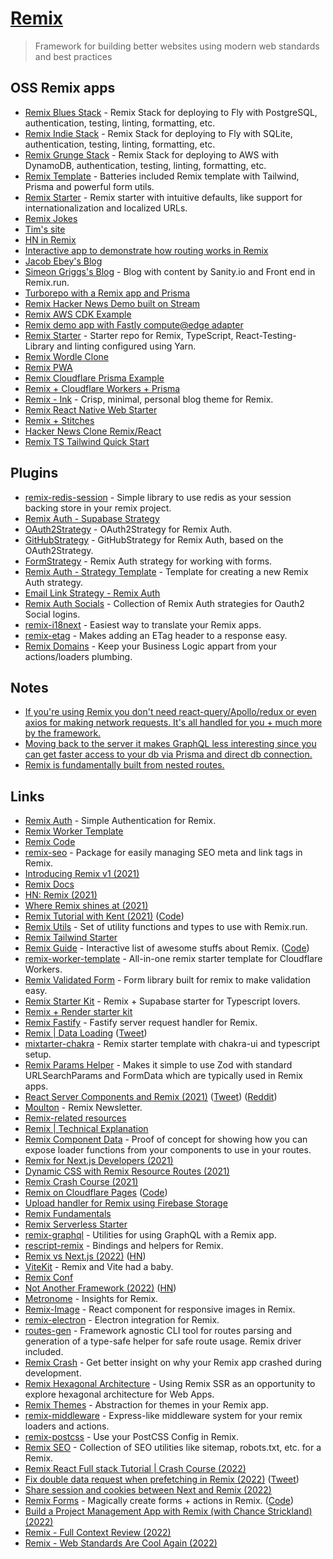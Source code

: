# [Remix](https://remix.run/)

> Framework for building better websites using modern web standards and best practices

## OSS Remix apps

- [Remix Blues Stack](https://github.com/remix-run/blues-stack) - Remix Stack for deploying to Fly with PostgreSQL, authentication, testing, linting, formatting, etc.
- [Remix Indie Stack](https://github.com/remix-run/indie-stack) - Remix Stack for deploying to Fly with SQLite, authentication, testing, linting, formatting, etc.
- [Remix Grunge Stack](https://github.com/remix-run/grunge-stack) - Remix Stack for deploying to AWS with DynamoDB, authentication, testing, linting, formatting, etc.
- [Remix Template](https://github.com/QuentinWidlocher/remix-template) - Batteries included Remix template with Tailwind, Prisma and powerful form utils.
- [Remix Starter](https://github.com/AnandChowdhary/remix-starter) - Remix starter with intuitive defaults, like support for internationalization and localized URLs.
- [Remix Jokes](https://github.com/remix-run/remix-jokes)
- [Tim's site](https://github.com/timc1/tim)
- [HN in Remix](https://github.com/ryanflorence/remix-hn)
- [Interactive app to demonstrate how routing works in Remix](https://github.com/dilums/interactive-remix-routing)
- [Jacob Ebey's Blog](https://github.com/jacob-ebey/ebey-me-remix)
- [Simeon Griggs's Blog](https://github.com/SimeonGriggs/simeonGriggs) - Blog with content by Sanity.io and Front end in Remix.run.
- [Turborepo with a Remix app and Prisma](https://github.com/kettanaito/turborepo-remix-prisma)
- [Remix Hacker News Demo built on Stream](https://github.com/ryansolid/remix-hackernews)
- [Remix AWS CDK Example](https://github.com/florianwiech/remix-aws-cdk-example)
- [Remix demo app with Fastly compute@edge adapter](https://github.com/miekapage/remix-with-fastly)
- [Remix Starter](https://github.com/chiangs/remix-starter) - Starter repo for Remix, TypeScript, React-Testing-Library and linting configured using Yarn.
- [Remix Wordle Clone](https://github.com/afonsoduarte/wordle-tutorial)
- [Remix PWA](https://github.com/jacob-ebey/remix-pwa)
- [Remix Cloudflare Prisma Example](https://github.com/jacobPARIS/remix-cloudflare-prisma)
- [Remix + Cloudflare Workers + Prisma](https://github.com/marcomafessolli/remix-prisma-cloudflare-workers)
- [Remix - Ink](https://github.com/one-aalam/remix-ink) - Crisp, minimal, personal blog theme for Remix.
- [Remix React Native Web Starter](https://github.com/HorusGoul/remix-react-native-web-starter)
- [Remix + Stitches](https://github.com/jjenzz/remix-stitches)
- [Hacker News Clone Remix/React](https://github.com/clintonwoo/hackernews-remix-react)
- [Remix TS Tailwind Quick Start](https://github.com/resir014/remix-typescript-tailwind-quickstart)

## Plugins

- [remix-redis-session](https://github.com/DAlperin/remix-redis-session) - Simple library to use redis as your session backing store in your remix project.
- [Remix Auth - Supabase Strategy](https://github.com/mitchelvanbever/remix-auth-supabase-strategy)
- [OAuth2Strategy](https://github.com/sergiodxa/remix-auth-oauth2) - OAuth2Strategy for Remix Auth.
- [GitHubStrategy](https://github.com/sergiodxa/remix-auth-github) - GitHubStrategy for Remix Auth, based on the OAuth2Strategy.
- [FormStrategy](https://github.com/sergiodxa/remix-auth-form) - Remix Auth strategy for working with forms.
- [Remix Auth - Strategy Template](https://github.com/sergiodxa/remix-auth-strategy-template) - Template for creating a new Remix Auth strategy.
- [Email Link Strategy - Remix Auth](https://github.com/pbteja1998/remix-auth-email-link)
- [Remix Auth Socials](https://github.com/TheRealFlyingCoder/remix-auth-socials) - Collection of Remix Auth strategies for Oauth2 Social logins.
- [remix-i18next](https://github.com/sergiodxa/remix-i18next) - Easiest way to translate your Remix apps.
- [remix-etag](https://github.com/donavon/remix-etag) - Makes adding an ETag header to a response easy.
- [Remix Domains](https://github.com/SeasonedSoftware/remix-domains) - Keep your Business Logic appart from your actions/loaders plumbing.

## Notes

- [If you're using Remix you don't need react-query/Apollo/redux or even axios for making network requests. It's all handled for you + much more by the framework.](https://twitter.com/kentcdodds/status/1463994662281048074)
- [Moving back to the server it makes GraphQL less interesting since you can get faster access to your db via Prisma and direct db connection.](https://twitter.com/jmarbutt/status/1464003898973339656)
- [Remix is fundamentally built from nested routes.](https://twitter.com/mjackson/status/1466515470282989570)

## Links

- [Remix Auth](https://github.com/sergiodxa/remix-auth) - Simple Authentication for Remix.
- [Remix Worker Template](https://github.com/jacob-ebey/cloudflare-remix-prisma)
- [Remix Code](https://github.com/remix-run/remix)
- [remix-seo](https://github.com/chaance/remix-seo) - Package for easily managing SEO meta and link tags in Remix.
- [Introducing Remix v1 (2021)](https://www.youtube.com/watch?v=wsJaUjd1rUo)
- [Remix Docs](https://remix.run/docs/)
- [HN: Remix (2021)](https://news.ycombinator.com/item?id=29312067)
- [Where Remix shines at (2021)](https://twitter.com/flybayer/status/1463125540135649284)
- [Remix Tutorial with Kent (2021)](https://www.youtube.com/watch?v=hsIWJpuxNj0) ([Code](https://github.com/kentcdodds/remix-tutorial-walkthrough))
- [Remix Utils](https://github.com/sergiodxa/remix-utils) - Set of utility functions and types to use with Remix.run.
- [Remix Tailwind Starter](https://github.com/mcansh/remix-tailwind-starter)
- [Remix Guide](https://remix.guide/) - Interactive list of awesome stuffs about Remix. ([Code](https://github.com/edmundhung/remix-guide))
- [remix-worker-template](https://github.com/edmundhung/remix-worker-template) - All-in-one remix starter template for Cloudflare Workers.
- [Remix Validated Form](https://github.com/airjp73/remix-validated-form) - Form library built for remix to make validation easy.
- [Remix Starter Kit](https://github.com/one-aalam/remix-starter-kit) - Remix + Supabase starter for Typescript lovers.
- [Remix + Render starter kit](https://github.com/sjones6/remix-render-starter)
- [Remix Fastify](https://github.com/mcansh/remix-fastify) - Fastify server request handler for Remix.
- [Remix | Data Loading](https://remix.run/docs/en/v1/guides/data-loading) ([Tweet](https://twitter.com/remix_run/status/1466029318081953798))
- [mixtarter-chakra](https://github.com/sozonome/mixtarter-chakra) - Remix starter template with chakra-ui and typescript setup.
- [Remix Params Helper](https://github.com/kiliman/remix-params-helper) - Makes it simple to use Zod with standard URLSearchParams and FormData which are typically used in Remix apps.
- [React Server Components and Remix (2021)](https://remix.run/blog/react-server-components) ([Tweet](https://twitter.com/ryanflorence/status/1468292164249534465)) ([Reddit](https://www.reddit.com/r/reactjs/comments/rb7068/react_server_components_and_remix/))
- [Moulton](https://readmoulton.com/) - Remix Newsletter.
- [Remix-related resources](https://marbiano.dev/into-remix/the-vault)
- [Remix | Technical Explanation](https://remix.run/docs/en/v1/pages/technical-explanation)
- [Remix Component Data](https://github.com/kiliman/remix-component-data) - Proof of concept for showing how you can expose loader functions from your components to use in your routes.
- [Remix for Next.js Developers (2021)](https://blog.plasmic.app/posts/remix-for-nextjs-developers/)
- [Dynamic CSS with Remix Resource Routes (2021)](https://www.ebey.me/blog/dynamic-css-with-remix-resource-routes)
- [Remix Crash Course (2021)](https://www.youtube.com/watch?v=d_BhzHVV4aQ)
- [Remix on Cloudflare Pages](https://remix.pages.dev/) ([Code](https://github.com/GregBrimble/remix.pages.dev))
- [Upload handler for Remix using Firebase Storage](https://github.com/invertase/remix-firebase-storage-file-handler)
- [Remix Fundamentals](https://github.com/kentcdodds/remix-fundamentals)
- [Remix Serverless Starter](https://github.com/shamsup/remix-starter-serverless)
- [remix-graphql](https://github.com/thomasheyenbrock/remix-graphql) - Utilities for using GraphQL with a Remix app.
- [rescript-remix](https://github.com/tom-sherman/rescript-remix) - Bindings and helpers for Remix.
- [Remix vs Next.js (2022)](https://remix.run/blog/remix-vs-next) ([HN](https://news.ycombinator.com/item?id=29983950))
- [ViteKit](https://github.com/egoist/vitekit) - Remix and Vite had a baby.
- [Remix Conf](https://remix.run/conf)
- [Not Another Framework (2022)](https://remix.run/blog/not-another-framework) ([HN](https://news.ycombinator.com/item?id=30103775))
- [Metronome](https://github.com/metronome-sh/metronome-sh) - Insights for Remix.
- [Remix-Image](https://github.com/Josh-McFarlin/remix-image) - React component for responsive images in Remix.
- [remix-electron](https://github.com/itsMapleLeaf/remix-electron) - Electron integration for Remix.
- [routes-gen](https://github.com/sandulat/routes-gen) - Framework agnostic CLI tool for routes parsing and generation of a type-safe helper for safe route usage. Remix driver included.
- [Remix Crash](https://github.com/xstevenyung/remix-crash) - Get better insight on why your Remix app crashed during development.
- [Remix Hexagonal Architecture](https://github.com/antoinechalifour/remix-hexagonal-architecture) - Using Remix SSR as an opportunity to explore hexagonal architecture for Web Apps.
- [Remix Themes](https://github.com/abereghici/remix-themes) - Abstraction for themes in your Remix app.
- [remix-middleware](https://github.com/neurosnap/remix-middleware) - Express-like middleware system for your remix loaders and actions.
- [remix-postcss](https://github.com/l-mbert/remix-postcss) - Use your PostCSS Config in Remix.
- [Remix SEO](https://github.com/balavishnuvj/remix-seo) - Collection of SEO utilities like sitemap, robots.txt, etc. for a Remix.
- [Remix React Full stack Tutorial | Crash Course (2022)](https://www.youtube.com/watch?v=HOlYQu_r4Io)
- [Fix double data request when prefetching in Remix (2022)](https://sergiodxa.com/articles/fix-double-data-request-when-prefetching-in-remix) ([Tweet](https://twitter.com/sergiodxa/status/1496955581474693127))
- [Share session and cookies between Next and Remix (2022)](https://sergiodxa.com/articles/share-session-and-cookies-between-next-and-remix)
- [Remix Forms](https://remix-forms.seasoned.cc/) - Magically create forms + actions in Remix. ([Code](https://github.com/SeasonedSoftware/remix-forms))
- [Build a Project Management App with Remix (with Chance Strickland) (2022)](https://www.youtube.com/watch?v=QpP3daA2na4)
- [Remix - Full Context Review (2022)](https://www.fullcontextdevelopment.com/blog/remix-full-context-review)
- [Remix - Web Standards Are Cool Again (2022)](https://www.simplethread.com/remix-web-standards-are-cool-again/)